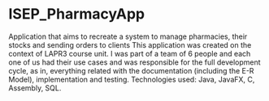 # ISEP_PharmacyApp
 Application that aims to recreate a system to manage pharmacies, their stocks and sending orders to clients
 This application was created on the context of LAPR3 course unit. 
 I was part of a team of 6 people and each one of us had their use cases and was responsible for the full development cycle, as in, everything related with the documentation (including the E-R Model), implementation and testing.
 Technologies used: Java, JavaFX, C, Assembly, SQL.
